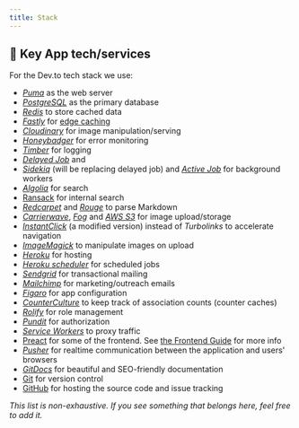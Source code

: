 ```yaml
---
title: Stack
---
```


## 🔑 Key App tech/services

For the Dev.to tech stack we use:

- [_Puma_](https://github.com/puma/puma) as the web server
- [_PostgreSQL_](https://www.postgresql.org/) as the primary database
- [_Redis_](https://redis.io/) to store cached data
- [_Fastly_](https://www.fastly.com/) for
  [edge caching](https://dev.to/ben/making-devto-insanely-fast)
- [_Cloudinary_](https://cloudinary.com/) for image manipulation/serving
- [_Honeybadger_](https://www.honeybadger.io/) for error monitoring
- [_Timber_](https://timber.io/) for logging
- [_Delayed Job_](https://github.com/collectiveidea/delayed_job) and
- [_Sidekiq_](https://github.com/mperham/sidekiq) (will be replacing delayed
  job) and [_Active Job_](https://guides.rubyonrails.org/active_job_basics.html)
  for background workers
- [_Algolia_](https://www.algolia.com/) for search
- [Ransack](https://github.com/activerecord-hackery/ransack) for internal search
- [_Redcarpet_](https://github.com/vmg/redcarpet) and
  [_Rouge_](https://github.com/jneen/rouge) to parse Markdown
- [_Carrierwave_](https://github.com/carrierwaveuploader/carrierwave),
  [_Fog_](https://github.com/fog/fog-aws) and
  [_AWS S3_](https://aws.amazon.com/s3/) for image upload/storage
- [_InstantClick_](http://instantclick.io/) (a modified version) instead of
  _Turbolinks_ to accelerate navigation
- [_ImageMagick_](https://imagemagick.org/) to manipulate images on upload
- [_Heroku_](https://www.heroku.com) for hosting
- [_Heroku scheduler_](https://devcenter.heroku.com/articles/scheduler) for
  scheduled jobs
- [_Sendgrid_](https://sendgrid.com/) for transactional mailing
- [_Mailchimp_](https://mailchimp.com/) for marketing/outreach emails
- [_Figaro_](https://github.com/laserlemon/figaro) for app configuration
- [_CounterCulture_](https://github.com/magnusvk/counter_culture) to keep track
  of association counts (counter caches)
- [_Rolify_](https://github.com/RolifyCommunity/rolify) for role management
- [_Pundit_](https://github.com/varvet/pundit) for authorization
- [_Service Workers_](https://developer.mozilla.org/en-US/docs/Web/API/Service_Worker_API/Using_Service_Workers)
  to proxy traffic
- [Preact](https://preactjs.com/) for some of the frontend. See
  [the Frontend Guide](/frontend) for more info
- [_Pusher_](https://pusher.com) for realtime communication between the
  application and users' browsers
- [_GitDocs_](https://gitdocs.netlify.com) for beautiful and SEO-friendly
  documentation
- [Git](https://git-scm.com/) for version control
- [GitHub](https://github.com/) for hosting the source code and issue tracking

_This list is non-exhaustive. If you see something that belongs here, feel free
to add it._

